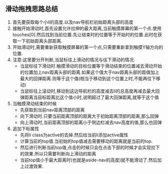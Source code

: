 ## 滑动拖拽思路总结
1. 首先要获取每个小li的高度.以及nav导航栏初始距离头部的高度
2. 接触开始滑动时,首先设置允许拉伸的最大距离,当前触摸屏幕的第一个点.使用touches[0].然后找到当前位置.先让结束时的位置等于开始时的位置.此时在获取一下初始距离头部距离.
3. 开始滑动时,需要重新获取触摸屏幕的第一个点,只需要重新拿到触摸Y轴方向的位置.
4. 注意:这里要分开判断,当鼠标往上滑动的情况与往下滑动的情况.
    - 当鼠标往下滑动时.触摸滑动的目标位置等于滑动结束的位置减去滑动开始的位置加上nav距离头部的距离.如果这个值大于nav距离头部的距值加上最大的回弹距离.则等于这个值(相当于移动到这个位置上时,不能再往下移动)
    - 当鼠标往上滚动时,移动到这边导航栏的高度减去li的总高度再减去最大回弹距离当目标距离比这个值小时,说明超过了最大回弹距离,就等于这个值
5. 当触摸滑动结束的时候
    - 先获取到当前nav距离顶部的距离
    - 向下滑动时.只要当前距离顶部的距离大于初始距离顶部的距离,那么回弹
    - 向上滑动时,当前距离顶部的距离小于侧边栏减去nav高度的值,那么也回弹
6. 追加下标属性
    - 先将li class为active的去掉.然后给当前li添加active属性
    - 计算当前的top值.当初始的top值减去需要移动的距离就是当前的top.
    - 然后进行判断当前top值,点击的时候只会在点击下部的时候才会实现拉下的效果.所以只需要判断向上滑动的距离
    - 当前top值小于最大距离时(也就是aside-nav的高度)就不能滑动了.然后加上过渡效果.